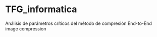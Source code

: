 # TFG_informatica
Análisis de parámetros críticos del método de compresión End-to-End image compression
